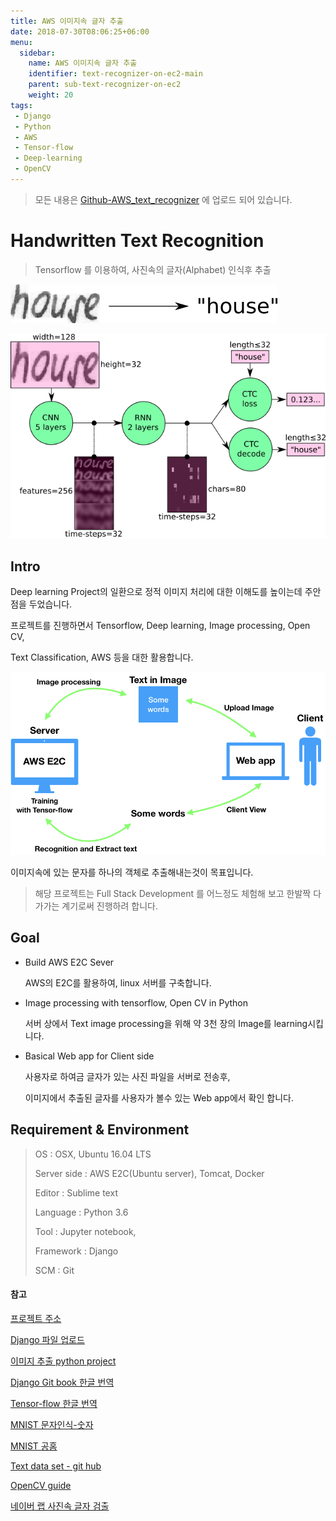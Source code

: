```yaml
---
title: AWS 이미지속 글자 추출
date: 2018-07-30T08:06:25+06:00
menu:
  sidebar:
    name: AWS 이미지속 글자 추출
    identifier: text-recognizer-on-ec2-main
    parent: sub-text-recognizer-on-ec2
    weight: 20
tags:
 - Django
 - Python
 - AWS
 - Tensor-flow
 - Deep-learning
 - OpenCV
---
```


> 모든 내용은 [Github-AWS_text_recognizer](https://github.com/ehdwn1991/AWS_text_recognizer) 에 업로드 되어 있습니다.


# Handwritten Text Recognition

> Tensorflow 를 이용하여, 사진속의 글자(Alphabet) 인식후 추출

![img](./images/1*6cEKOYqHG27tYwhQVvJqPQ.png)

![img](./images/1*P4UW-wqOMSpi82KIcq11Pw.png)



## Intro

Deep learning Project의 일환으로 정적 이미지 처리에 대한 이해도를 높이는데 주안점을 두었습니다.

프로젝트를 진행하면서 Tensorflow, Deep learning, Image processing, Open CV,

Text Classification, AWS 등을 대한 활용합니다. 



![image-20180730011739242](./images/image-20180730011739242.png)

이미지속에 있는 문자를 하나의 객체로 추출해내는것이 목표입니다.



> 해당 프로젝트는 Full Stack Development 를 어느정도 체험해 보고 한발짝 다가가는 계기로써 진행하려 합니다.



## Goal

- Build AWS E2C Sever

  AWS의 E2C를 활용하여, linux 서버를 구축합니다.

  



- Image processing with tensorflow, Open CV in Python

  서버 상에서 Text image processing을 위해 약 3천 장의 Image를 learning시킵니다.

  



- Basical Web app for Client side

  사용자로 하여금 글자가 있는 사진 파일을 서버로 전송후, 

  이미지에서 추출된 글자를 사용자가 볼수 있는 Web app에서 확인 합니다.



## Requirement & Environment

> OS : OSX, Ubuntu 16.04 LTS
>
> Server side : AWS E2C(Ubuntu server), Tomcat, Docker
>
> Editor : Sublime text
>
> Language : Python 3.6
>
> Tool :  Jupyter notebook,
>
> Framework : Django
>
>  SCM : Git







#### 참고

[프로젝트 주소](https://github.com/ehdwn1991/AWS_text_recognizer)

[Django 파일 업로드](https://cjh5414.github.io/django-file-upload/)

[이미지 추출 python project](https://towardsdatascience.com/build-a-handwritten-text-recognition-system-using-tensorflow-2326a3487cd5)

[Django Git book 한글 번역](https://tutorial.djangogirls.org/ko/)

[Tensor-flow 한글 번역](https://tensorflowkorea.gitbooks.io/tensorflow-kr/content/)

[MNIST 문자인식-숫자 ](http://solarisailab.com/archives/303)

[MNIST 공홈](http://yann.lecun.com/exdb/mnist/)

[Text data set - git hub](https://github.com/cs-chan/Total-Text-Dataset)

[OpenCV guide](https://www.pyimagesearch.com/2018/07/19/opencv-tutorial-a-guide-to-learn-opencv/)

[네이버 랩 사진속 글자 검출](https://d2.naver.com/helloworld/8344782)

